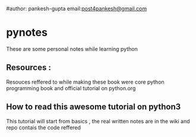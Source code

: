 #author: pankesh-gupta email:post4pankesh@gmail.com
# pynotes
These are some personal notes while learning python
## Resources :
Resouces reffered to while making these book were core python programming book and official tutorial on python.org
## How to read this awesome tutorial on python3
This tutorial will start from basics , the real written notes are in the wiki and repo contais the code reffered
